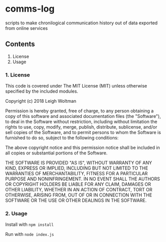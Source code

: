 comms-log
=======

scripts to make chronilogical communication history out of data exported from online services

Contents
--------

 1. License
 2. Usage

### 1. License

This code is covered under The MIT License (MIT) unless otherwise specified by 
the included modules. 

Copyright (c) 2018 Leigh Woltman

Permission is hereby granted, free of charge, to any person obtaining a copy
of this software and associated documentation files (the "Software"), to deal
in the Software without restriction, including without limitation the rights
to use, copy, modify, merge, publish, distribute, sublicense, and/or sell
copies of the Software, and to permit persons to whom the Software is
furnished to do so, subject to the following conditions:

The above copyright notice and this permission notice shall be included in
all copies or substantial portions of the Software.

THE SOFTWARE IS PROVIDED "AS IS", WITHOUT WARRANTY OF ANY KIND, EXPRESS OR
IMPLIED, INCLUDING BUT NOT LIMITED TO THE WARRANTIES OF MERCHANTABILITY,
FITNESS FOR A PARTICULAR PURPOSE AND NONINFRINGEMENT. IN NO EVENT SHALL THE
AUTHORS OR COPYRIGHT HOLDERS BE LIABLE FOR ANY CLAIM, DAMAGES OR OTHER
LIABILITY, WHETHER IN AN ACTION OF CONTRACT, TORT OR OTHERWISE, ARISING FROM,
OUT OF OR IN CONNECTION WITH THE SOFTWARE OR THE USE OR OTHER DEALINGS IN
THE SOFTWARE.

### 2. Usage

Install with ```npm install```

Run with ```node index.js```

